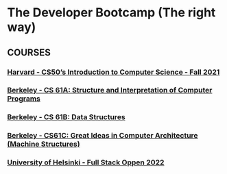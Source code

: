 # The Developer Bootcamp (The right way)

## COURSES

### [Harvard - CS50’s Introduction to Computer Science - Fall 2021](https://cs50.harvard.edu/x/2022/)<br>

### [Berkeley - CS 61A: Structure and Interpretation of Computer Programs](https://inst.eecs.berkeley.edu/~cs61a/sp21/)<br>

### [Berkeley - CS 61B: Data Structures](https://sp21.datastructur.es/)<br>

### [Berkeley - CS61C: Great Ideas in Computer Architecture (Machine Structures)](https://cs61c.org/sp22/)<br>

### [University of Helsinki - Full Stack Oppen 2022](https://fullstackopen.com/en/)<br>
